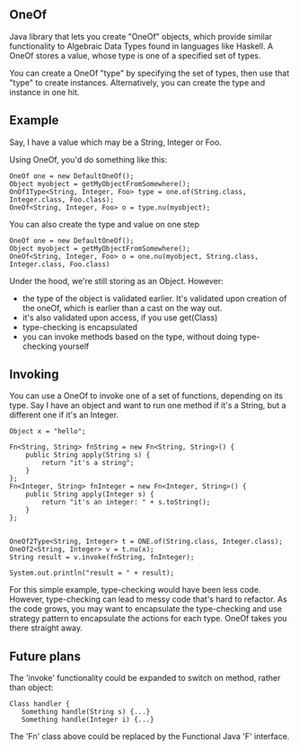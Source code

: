 OneOf
-----

Java library that lets you create "OneOf" objects, which provide similar functionality to Algebraic Data Types found in languages like Haskell.
A OneOf stores a value, whose type is one of a specified set of types.

You can create a OneOf "type" by specifying the set of types, then use that "type" to create instances. Alternatively, you can create the type and instance in one hit.

Example
-------

Say, I have a value which may be a String, Integer or Foo.

Using OneOf, you'd do something like this:

    OneOf one = new DefaultOneOf();
    Object myobject = getMyObjectFromSomewhere();
    OnOf1Type<String, Integer, Foo> type = one.of(String.class, Integer.class, Foo.class);
    OneOf<String, Integer, Foo> o = type.nu(myobject);

You can also create the type and value on one step

    OneOf one = new DefaultOneOf();
    Object myobject = getMyObjectFromSomewhere();
    OneOf<String, Integer, Foo> o = one.nu(myobject, String.class, Integer.class, Foo.class)

Under the hood, we're still storing as an Object. However:

- the type of the object is validated earlier. It's validated upon creation of the oneOf, which is earlier than a cast on the way out.
- it's also validated upon access, if you use get(Class)
- type-checking is encapsulated
- you can invoke methods based on the type, without doing type-checking yourself


Invoking
--------

You can use a OneOf to invoke one of a set of functions, depending on its type.
Say I have an object and want to run one method if it's a String, but a different one if it's an Integer.

    Object x = "hello";

    Fn<String, String> fnString = new Fn<String, String>() {
        public String apply(String s) {
            return "it's a string";
        }
    };
    Fn<Integer, String> fnInteger = new Fn<Integer, String>() {
        public String apply(Integer s) {
            return "it's an integer: " + s.toString();
        }
    };


    OneOf2Type<String, Integer> t = ONE.of(String.class, Integer.class);
    OneOf2<String, Integer> v = t.nu(x);
    String result = v.invoke(fnString, fnInteger);

    System.out.println("result = " + result);


For this simple example, type-checking would have been less code.
However, type-checking can lead to messy code that's hard to refactor.
As the code grows, you may want to encapsulate the type-checking and use strategy 
pattern to encapsulate the actions for each type. OneOf takes you there straight away.


Future plans
------------

The 'invoke' functionality could be expanded to switch on method, rather than object:

    Class handler {
       Something handle(String s) {...}
       Something handle(Integer i) {...}


The 'Fn' class above could be replaced by the Functional Java 'F' interface.
